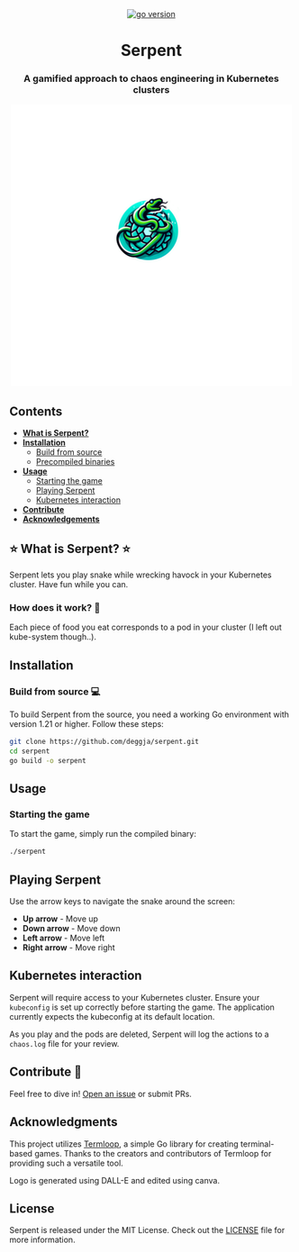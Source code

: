<div align="center">
  <a href="https://go.dev/">
    <img src="https://img.shields.io/badge/Go-v1.21-brightgreen.svg" alt="go version">
  </a>
</div>

<div align="center">

  <h1>Serpent</h1>
  <h3>A gamified approach to chaos engineering in Kubernetes clusters</h3>
  
  ![logo](logo.png)

</div>

## Contents
- [**What is Serpent?**](#-what-is-serpent-)
- **[Installation](#installation)**
  - [Build from source](#build-from-source-)
  - [Precompiled binaries](#precompiled-binaries-)
- [**Usage**](#usage)
  - [Starting the game](#starting-the-game-)
  - [Playing Serpent](#playing-serpent-)
  - [Kubernetes interaction](#kubernetes-interaction-)
- [**Contribute**](#contribute-)
- [**Acknowledgements**](#acknowledgments)

## ⭐ What is Serpent? ⭐

Serpent lets you play snake while wrecking havock in your Kubernetes cluster. Have fun while you can.

### How does it work? 🤔

Each piece of food you eat corresponds to a pod in your cluster (I left out kube-system though..).

## Installation

### Build from source 💻

To build Serpent from the source, you need a working Go environment with version 1.21 or higher. Follow these steps:

```sh
git clone https://github.com/deggja/serpent.git
cd serpent
go build -o serpent
```

## Usage

### Starting the game

To start the game, simply run the compiled binary:

```sh
./serpent
```

## Playing Serpent

Use the arrow keys to navigate the snake around the screen:

- **Up arrow** - Move up
- **Down arrow** - Move down
- **Left arrow** - Move left
- **Right arrow** - Move right

## Kubernetes interaction

Serpent will require access to your Kubernetes cluster. Ensure your `kubeconfig` is set up correctly before starting the game. The application currently expects the kubeconfig at its default location.

As you play and the pods are deleted, Serpent will log the actions to a `chaos.log` file for your review.

## Contribute 🔨

Feel free to dive in! [Open an issue](https://github.com/deggja/serpent/issues) or submit PRs.

## Acknowledgments

This project utilizes [Termloop](https://github.com/JoelOtter/termloop), a simple Go library for creating terminal-based games. Thanks to the creators and contributors of Termloop for providing such a versatile tool.

Logo is generated using DALL-E and edited using canva.

## License

Serpent is released under the MIT License. Check out the [LICENSE](https://github.com/deggja/serpent/LICENSE) file for more information.